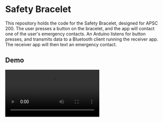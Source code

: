 # Safety Bracelet

This repository holds the code for the Safety Bracelet, designed for
APSC 200. The user presses a button on the bracelet, and the app will
contact one of the user's emergency contacts. An Arduino listens for
button presses, and transmits data to a Bluetooth client running the
receiver app. The receiver app will then text an emergency contact.

## Demo

![Demo](https://user-images.githubusercontent.com/12551569/205416682-bf3281f5-0984-43d7-bce5-7e4d4b6adbe3.mp4)




